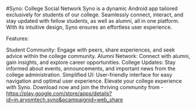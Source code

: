#Syno: College Social Network
Syno is a dynamic Android app tailored exclusively for students of our college. Seamlessly connect, interact, and stay updated with fellow students, as well as alumni, all in one platform. With its intuitive design, Syno ensures an effortless user experience.

Features:

Student Community: Engage with peers, share experiences, and seek advice within the college community.
Alumni Network: Connect with alumni, gain insights, and explore career opportunities.
College Updates: Stay informed about events, announcements, and important news from the college administration.
Simplified UI: User-friendly interface for easy navigation and optimal user experience.
Elevate your college experience with Syno. Download now and join the thriving community from - https://play.google.com/store/apps/details?id=in.aryomtech.syno&pcampaignid=web_share
